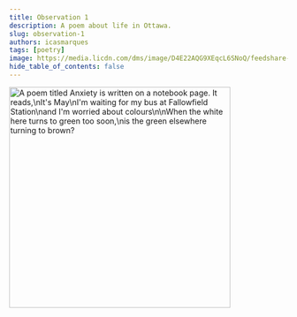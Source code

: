 ```yaml
---
title: Observation 1
description: A poem about life in Ottawa.
slug: observation-1
authors: icasmarques
tags: [poetry]
image: https://media.licdn.com/dms/image/D4E22AQG9XEqcL6SNoQ/feedshare-shrink_800/0/1716561118251?e=1720051200&v=beta&t=_vltbVMCfJwJ8U5UIoAztb20YdYx4jeKopmlQUOjRGU
hide_table_of_contents: false
---
```


<img src="https://media.licdn.com/dms/image/D4E22AQG9XEqcL6SNoQ/feedshare-shrink_800/0/1716561118251?e=1720051200&v=beta&t=_vltbVMCfJwJ8U5UIoAztb20YdYx4jeKopmlQUOjRGU" alt="A poem titled Anxiety is written on a notebook page. It reads,\nIt's May\nI'm waiting for my bus at Fallowfield Station\nand I'm worried about colours\n\nWhen the white here turns to green too soon,\nis the green elsewhere turning to brown?" width="400" height ="auto"></img>
